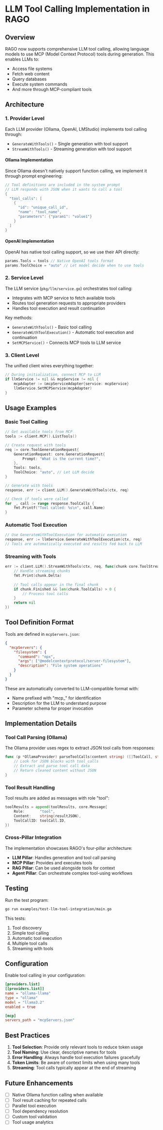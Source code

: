 # LLM Tool Calling Implementation in RAGO

## Overview

RAGO now supports comprehensive LLM tool calling, allowing language models to use MCP (Model Context Protocol) tools during generation. This enables LLMs to:
- Access file systems
- Fetch web content
- Query databases
- Execute system commands
- And more through MCP-compliant tools

## Architecture

### 1. Provider Level
Each LLM provider (Ollama, OpenAI, LMStudio) implements tool calling through:
- `GenerateWithTools()` - Single generation with tool support
- `StreamWithTools()` - Streaming generation with tool support

#### Ollama Implementation
Since Ollama doesn't natively support function calling, we implement it through prompt engineering:
```go
// Tool definitions are included in the system prompt
// LLM responds with JSON when it wants to call a tool
{
  "tool_calls": [
    {
      "id": "unique_call_id",
      "name": "tool_name",
      "parameters": {"param1": "value1"}
    }
  ]
}
```

#### OpenAI Implementation
OpenAI has native tool calling support, so we use their API directly:
```go
params.Tools = tools // Native OpenAI tools format
params.ToolChoice = "auto" // Let model decide when to use tools
```

### 2. Service Level
The LLM service (`pkg/llm/service.go`) orchestrates tool calling:
- Integrates with MCP service to fetch available tools
- Routes tool generation requests to appropriate providers
- Handles tool execution and result continuation

Key methods:
- `GenerateWithTools()` - Basic tool calling
- `GenerateWithToolExecution()` - Automatic tool execution and continuation
- `SetMCPService()` - Connects MCP tools to LLM service

### 3. Client Level
The unified client wires everything together:
```go
// During initialization, connect MCP to LLM
if llmService != nil && mcpService != nil {
    mcpAdapter := &mcpServiceAdapter{service: mcpService}
    llmService.SetMCPService(mcpAdapter)
}
```

## Usage Examples

### Basic Tool Calling
```go
// Get available tools from MCP
tools := client.MCP().ListTools()

// Create request with tools
req := core.ToolGenerationRequest{
    GenerationRequest: core.GenerationRequest{
        Prompt: "What is the current time?",
    },
    Tools: tools,
    ToolChoice: "auto", // Let LLM decide
}

// Generate with tools
response, err := client.LLM().GenerateWithTools(ctx, req)

// Check if tools were called
for _, call := range response.ToolCalls {
    fmt.Printf("Tool called: %s\n", call.Name)
}
```

### Automatic Tool Execution
```go
// Use GenerateWithToolExecution for automatic execution
response, err := llmService.GenerateWithToolExecution(ctx, req)
// Tools are automatically executed and results fed back to LLM
```

### Streaming with Tools
```go
err := client.LLM().StreamWithTools(ctx, req, func(chunk core.ToolStreamChunk) error {
    // Handle streaming chunks
    fmt.Print(chunk.Delta)
    
    // Tool calls appear in the final chunk
    if chunk.Finished && len(chunk.ToolCalls) > 0 {
        // Process tool calls
    }
    return nil
})
```

## Tool Definition Format

Tools are defined in `mcpServers.json`:
```json
{
  "mcpServers": {
    "filesystem": {
      "command": "npx",
      "args": ["@modelcontextprotocol/server-filesystem"],
      "description": "File system operations"
    }
  }
}
```

These are automatically converted to LLM-compatible format with:
- Name prefixed with "mcp_" for identification
- Description for the LLM to understand purpose
- Parameter schema for proper invocation

## Implementation Details

### Tool Call Parsing (Ollama)
The Ollama provider uses regex to extract JSON tool calls from responses:
```go
func (p *OllamaProvider) parseToolCalls(content string) ([]ToolCall, string) {
    // Look for JSON blocks with tool_calls
    // Extract and parse tool call data
    // Return cleaned content without JSON
}
```

### Tool Result Handling
Tool results are added as messages with role "tool":
```go
toolResults = append(toolResults, core.Message{
    Role:       "tool",
    Content:    string(resultJSON),
    ToolCallID: toolCall.ID,
})
```

### Cross-Pillar Integration
The implementation showcases RAGO's four-pillar architecture:
- **LLM Pillar**: Handles generation and tool call parsing
- **MCP Pillar**: Provides and executes tools
- **RAG Pillar**: Can be used alongside tools for context
- **Agent Pillar**: Can orchestrate complex tool-using workflows

## Testing

Run the test program:
```bash
go run examples/test-llm-tool-integration/main.go
```

This tests:
1. Tool discovery
2. Simple tool calling
3. Automatic tool execution
4. Multiple tool calls
5. Streaming with tools

## Configuration

Enable tool calling in your configuration:
```toml
[providers.list]
[[providers.list]]
name = "ollama-llama"
type = "ollama"
model = "llama3.2"
enabled = true

[mcp]
servers_path = "mcpServers.json"
```

## Best Practices

1. **Tool Selection**: Provide only relevant tools to reduce token usage
2. **Tool Naming**: Use clear, descriptive names for tools
3. **Error Handling**: Always handle tool execution failures gracefully
4. **Token Limits**: Be aware of context limits when using many tools
5. **Streaming**: Tool calls typically appear at the end of streaming

## Future Enhancements

- [ ] Native Ollama function calling when available
- [ ] Tool result caching for repeated calls
- [ ] Parallel tool execution
- [ ] Tool dependency resolution
- [ ] Custom tool validation
- [ ] Tool usage analytics